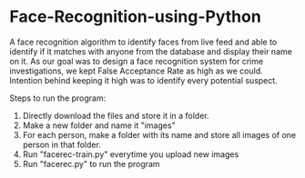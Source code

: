 # Face-Recognition-using-Python
A face recognition algorithm to identify faces from live feed and able to identify if it matches with anyone from the database and display their name on it. As our goal was to design a face recognition system for crime investigations, we kept False Acceptance Rate as high as we could. Intention behind keeping it high was to identify every potential suspect.

Steps to run the program:
1) Directly download the files and store it in a folder.
2) Make a new folder and name it "images"
3) For each person, make a folder with its name and store all images of one person in that folder.
4) Run "facerec-train.py" everytime you upload new images
5) Run "facerec.py" to run the program
